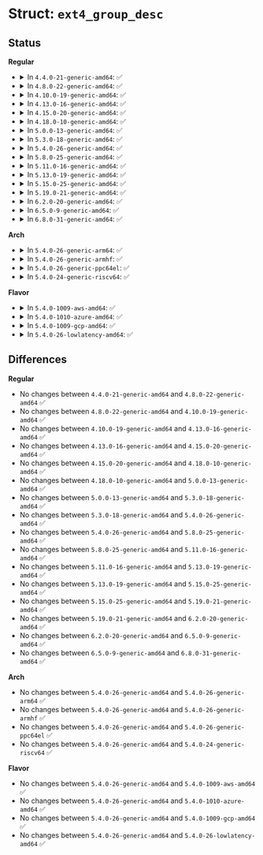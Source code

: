 # Struct: <code>ext4_group_desc</code>

## Status
<b>Regular</b>
<ul>
<li>
<details>
<summary>In <code>4.4.0-21-generic-amd64</code>: ✅</summary>

```c
struct ext4_group_desc {
    __le32 bg_block_bitmap_lo;
    __le32 bg_inode_bitmap_lo;
    __le32 bg_inode_table_lo;
    __le16 bg_free_blocks_count_lo;
    __le16 bg_free_inodes_count_lo;
    __le16 bg_used_dirs_count_lo;
    __le16 bg_flags;
    __le32 bg_exclude_bitmap_lo;
    __le16 bg_block_bitmap_csum_lo;
    __le16 bg_inode_bitmap_csum_lo;
    __le16 bg_itable_unused_lo;
    __le16 bg_checksum;
    __le32 bg_block_bitmap_hi;
    __le32 bg_inode_bitmap_hi;
    __le32 bg_inode_table_hi;
    __le16 bg_free_blocks_count_hi;
    __le16 bg_free_inodes_count_hi;
    __le16 bg_used_dirs_count_hi;
    __le16 bg_itable_unused_hi;
    __le32 bg_exclude_bitmap_hi;
    __le16 bg_block_bitmap_csum_hi;
    __le16 bg_inode_bitmap_csum_hi;
    __u32 bg_reserved;
}
```
</details>
</li>
<li>
<details>
<summary>In <code>4.8.0-22-generic-amd64</code>: ✅</summary>

```c
struct ext4_group_desc {
    __le32 bg_block_bitmap_lo;
    __le32 bg_inode_bitmap_lo;
    __le32 bg_inode_table_lo;
    __le16 bg_free_blocks_count_lo;
    __le16 bg_free_inodes_count_lo;
    __le16 bg_used_dirs_count_lo;
    __le16 bg_flags;
    __le32 bg_exclude_bitmap_lo;
    __le16 bg_block_bitmap_csum_lo;
    __le16 bg_inode_bitmap_csum_lo;
    __le16 bg_itable_unused_lo;
    __le16 bg_checksum;
    __le32 bg_block_bitmap_hi;
    __le32 bg_inode_bitmap_hi;
    __le32 bg_inode_table_hi;
    __le16 bg_free_blocks_count_hi;
    __le16 bg_free_inodes_count_hi;
    __le16 bg_used_dirs_count_hi;
    __le16 bg_itable_unused_hi;
    __le32 bg_exclude_bitmap_hi;
    __le16 bg_block_bitmap_csum_hi;
    __le16 bg_inode_bitmap_csum_hi;
    __u32 bg_reserved;
}
```
</details>
</li>
<li>
<details>
<summary>In <code>4.10.0-19-generic-amd64</code>: ✅</summary>

```c
struct ext4_group_desc {
    __le32 bg_block_bitmap_lo;
    __le32 bg_inode_bitmap_lo;
    __le32 bg_inode_table_lo;
    __le16 bg_free_blocks_count_lo;
    __le16 bg_free_inodes_count_lo;
    __le16 bg_used_dirs_count_lo;
    __le16 bg_flags;
    __le32 bg_exclude_bitmap_lo;
    __le16 bg_block_bitmap_csum_lo;
    __le16 bg_inode_bitmap_csum_lo;
    __le16 bg_itable_unused_lo;
    __le16 bg_checksum;
    __le32 bg_block_bitmap_hi;
    __le32 bg_inode_bitmap_hi;
    __le32 bg_inode_table_hi;
    __le16 bg_free_blocks_count_hi;
    __le16 bg_free_inodes_count_hi;
    __le16 bg_used_dirs_count_hi;
    __le16 bg_itable_unused_hi;
    __le32 bg_exclude_bitmap_hi;
    __le16 bg_block_bitmap_csum_hi;
    __le16 bg_inode_bitmap_csum_hi;
    __u32 bg_reserved;
}
```
</details>
</li>
<li>
<details>
<summary>In <code>4.13.0-16-generic-amd64</code>: ✅</summary>

```c
struct ext4_group_desc {
    __le32 bg_block_bitmap_lo;
    __le32 bg_inode_bitmap_lo;
    __le32 bg_inode_table_lo;
    __le16 bg_free_blocks_count_lo;
    __le16 bg_free_inodes_count_lo;
    __le16 bg_used_dirs_count_lo;
    __le16 bg_flags;
    __le32 bg_exclude_bitmap_lo;
    __le16 bg_block_bitmap_csum_lo;
    __le16 bg_inode_bitmap_csum_lo;
    __le16 bg_itable_unused_lo;
    __le16 bg_checksum;
    __le32 bg_block_bitmap_hi;
    __le32 bg_inode_bitmap_hi;
    __le32 bg_inode_table_hi;
    __le16 bg_free_blocks_count_hi;
    __le16 bg_free_inodes_count_hi;
    __le16 bg_used_dirs_count_hi;
    __le16 bg_itable_unused_hi;
    __le32 bg_exclude_bitmap_hi;
    __le16 bg_block_bitmap_csum_hi;
    __le16 bg_inode_bitmap_csum_hi;
    __u32 bg_reserved;
}
```
</details>
</li>
<li>
<details>
<summary>In <code>4.15.0-20-generic-amd64</code>: ✅</summary>

```c
struct ext4_group_desc {
    __le32 bg_block_bitmap_lo;
    __le32 bg_inode_bitmap_lo;
    __le32 bg_inode_table_lo;
    __le16 bg_free_blocks_count_lo;
    __le16 bg_free_inodes_count_lo;
    __le16 bg_used_dirs_count_lo;
    __le16 bg_flags;
    __le32 bg_exclude_bitmap_lo;
    __le16 bg_block_bitmap_csum_lo;
    __le16 bg_inode_bitmap_csum_lo;
    __le16 bg_itable_unused_lo;
    __le16 bg_checksum;
    __le32 bg_block_bitmap_hi;
    __le32 bg_inode_bitmap_hi;
    __le32 bg_inode_table_hi;
    __le16 bg_free_blocks_count_hi;
    __le16 bg_free_inodes_count_hi;
    __le16 bg_used_dirs_count_hi;
    __le16 bg_itable_unused_hi;
    __le32 bg_exclude_bitmap_hi;
    __le16 bg_block_bitmap_csum_hi;
    __le16 bg_inode_bitmap_csum_hi;
    __u32 bg_reserved;
}
```
</details>
</li>
<li>
<details>
<summary>In <code>4.18.0-10-generic-amd64</code>: ✅</summary>

```c
struct ext4_group_desc {
    __le32 bg_block_bitmap_lo;
    __le32 bg_inode_bitmap_lo;
    __le32 bg_inode_table_lo;
    __le16 bg_free_blocks_count_lo;
    __le16 bg_free_inodes_count_lo;
    __le16 bg_used_dirs_count_lo;
    __le16 bg_flags;
    __le32 bg_exclude_bitmap_lo;
    __le16 bg_block_bitmap_csum_lo;
    __le16 bg_inode_bitmap_csum_lo;
    __le16 bg_itable_unused_lo;
    __le16 bg_checksum;
    __le32 bg_block_bitmap_hi;
    __le32 bg_inode_bitmap_hi;
    __le32 bg_inode_table_hi;
    __le16 bg_free_blocks_count_hi;
    __le16 bg_free_inodes_count_hi;
    __le16 bg_used_dirs_count_hi;
    __le16 bg_itable_unused_hi;
    __le32 bg_exclude_bitmap_hi;
    __le16 bg_block_bitmap_csum_hi;
    __le16 bg_inode_bitmap_csum_hi;
    __u32 bg_reserved;
}
```
</details>
</li>
<li>
<details>
<summary>In <code>5.0.0-13-generic-amd64</code>: ✅</summary>

```c
struct ext4_group_desc {
    __le32 bg_block_bitmap_lo;
    __le32 bg_inode_bitmap_lo;
    __le32 bg_inode_table_lo;
    __le16 bg_free_blocks_count_lo;
    __le16 bg_free_inodes_count_lo;
    __le16 bg_used_dirs_count_lo;
    __le16 bg_flags;
    __le32 bg_exclude_bitmap_lo;
    __le16 bg_block_bitmap_csum_lo;
    __le16 bg_inode_bitmap_csum_lo;
    __le16 bg_itable_unused_lo;
    __le16 bg_checksum;
    __le32 bg_block_bitmap_hi;
    __le32 bg_inode_bitmap_hi;
    __le32 bg_inode_table_hi;
    __le16 bg_free_blocks_count_hi;
    __le16 bg_free_inodes_count_hi;
    __le16 bg_used_dirs_count_hi;
    __le16 bg_itable_unused_hi;
    __le32 bg_exclude_bitmap_hi;
    __le16 bg_block_bitmap_csum_hi;
    __le16 bg_inode_bitmap_csum_hi;
    __u32 bg_reserved;
}
```
</details>
</li>
<li>
<details>
<summary>In <code>5.3.0-18-generic-amd64</code>: ✅</summary>

```c
struct ext4_group_desc {
    __le32 bg_block_bitmap_lo;
    __le32 bg_inode_bitmap_lo;
    __le32 bg_inode_table_lo;
    __le16 bg_free_blocks_count_lo;
    __le16 bg_free_inodes_count_lo;
    __le16 bg_used_dirs_count_lo;
    __le16 bg_flags;
    __le32 bg_exclude_bitmap_lo;
    __le16 bg_block_bitmap_csum_lo;
    __le16 bg_inode_bitmap_csum_lo;
    __le16 bg_itable_unused_lo;
    __le16 bg_checksum;
    __le32 bg_block_bitmap_hi;
    __le32 bg_inode_bitmap_hi;
    __le32 bg_inode_table_hi;
    __le16 bg_free_blocks_count_hi;
    __le16 bg_free_inodes_count_hi;
    __le16 bg_used_dirs_count_hi;
    __le16 bg_itable_unused_hi;
    __le32 bg_exclude_bitmap_hi;
    __le16 bg_block_bitmap_csum_hi;
    __le16 bg_inode_bitmap_csum_hi;
    __u32 bg_reserved;
}
```
</details>
</li>
<li>
<details>
<summary>In <code>5.4.0-26-generic-amd64</code>: ✅</summary>

```c
struct ext4_group_desc {
    __le32 bg_block_bitmap_lo;
    __le32 bg_inode_bitmap_lo;
    __le32 bg_inode_table_lo;
    __le16 bg_free_blocks_count_lo;
    __le16 bg_free_inodes_count_lo;
    __le16 bg_used_dirs_count_lo;
    __le16 bg_flags;
    __le32 bg_exclude_bitmap_lo;
    __le16 bg_block_bitmap_csum_lo;
    __le16 bg_inode_bitmap_csum_lo;
    __le16 bg_itable_unused_lo;
    __le16 bg_checksum;
    __le32 bg_block_bitmap_hi;
    __le32 bg_inode_bitmap_hi;
    __le32 bg_inode_table_hi;
    __le16 bg_free_blocks_count_hi;
    __le16 bg_free_inodes_count_hi;
    __le16 bg_used_dirs_count_hi;
    __le16 bg_itable_unused_hi;
    __le32 bg_exclude_bitmap_hi;
    __le16 bg_block_bitmap_csum_hi;
    __le16 bg_inode_bitmap_csum_hi;
    __u32 bg_reserved;
}
```
</details>
</li>
<li>
<details>
<summary>In <code>5.8.0-25-generic-amd64</code>: ✅</summary>

```c
struct ext4_group_desc {
    __le32 bg_block_bitmap_lo;
    __le32 bg_inode_bitmap_lo;
    __le32 bg_inode_table_lo;
    __le16 bg_free_blocks_count_lo;
    __le16 bg_free_inodes_count_lo;
    __le16 bg_used_dirs_count_lo;
    __le16 bg_flags;
    __le32 bg_exclude_bitmap_lo;
    __le16 bg_block_bitmap_csum_lo;
    __le16 bg_inode_bitmap_csum_lo;
    __le16 bg_itable_unused_lo;
    __le16 bg_checksum;
    __le32 bg_block_bitmap_hi;
    __le32 bg_inode_bitmap_hi;
    __le32 bg_inode_table_hi;
    __le16 bg_free_blocks_count_hi;
    __le16 bg_free_inodes_count_hi;
    __le16 bg_used_dirs_count_hi;
    __le16 bg_itable_unused_hi;
    __le32 bg_exclude_bitmap_hi;
    __le16 bg_block_bitmap_csum_hi;
    __le16 bg_inode_bitmap_csum_hi;
    __u32 bg_reserved;
}
```
</details>
</li>
<li>
<details>
<summary>In <code>5.11.0-16-generic-amd64</code>: ✅</summary>

```c
struct ext4_group_desc {
    __le32 bg_block_bitmap_lo;
    __le32 bg_inode_bitmap_lo;
    __le32 bg_inode_table_lo;
    __le16 bg_free_blocks_count_lo;
    __le16 bg_free_inodes_count_lo;
    __le16 bg_used_dirs_count_lo;
    __le16 bg_flags;
    __le32 bg_exclude_bitmap_lo;
    __le16 bg_block_bitmap_csum_lo;
    __le16 bg_inode_bitmap_csum_lo;
    __le16 bg_itable_unused_lo;
    __le16 bg_checksum;
    __le32 bg_block_bitmap_hi;
    __le32 bg_inode_bitmap_hi;
    __le32 bg_inode_table_hi;
    __le16 bg_free_blocks_count_hi;
    __le16 bg_free_inodes_count_hi;
    __le16 bg_used_dirs_count_hi;
    __le16 bg_itable_unused_hi;
    __le32 bg_exclude_bitmap_hi;
    __le16 bg_block_bitmap_csum_hi;
    __le16 bg_inode_bitmap_csum_hi;
    __u32 bg_reserved;
}
```
</details>
</li>
<li>
<details>
<summary>In <code>5.13.0-19-generic-amd64</code>: ✅</summary>

```c
struct ext4_group_desc {
    __le32 bg_block_bitmap_lo;
    __le32 bg_inode_bitmap_lo;
    __le32 bg_inode_table_lo;
    __le16 bg_free_blocks_count_lo;
    __le16 bg_free_inodes_count_lo;
    __le16 bg_used_dirs_count_lo;
    __le16 bg_flags;
    __le32 bg_exclude_bitmap_lo;
    __le16 bg_block_bitmap_csum_lo;
    __le16 bg_inode_bitmap_csum_lo;
    __le16 bg_itable_unused_lo;
    __le16 bg_checksum;
    __le32 bg_block_bitmap_hi;
    __le32 bg_inode_bitmap_hi;
    __le32 bg_inode_table_hi;
    __le16 bg_free_blocks_count_hi;
    __le16 bg_free_inodes_count_hi;
    __le16 bg_used_dirs_count_hi;
    __le16 bg_itable_unused_hi;
    __le32 bg_exclude_bitmap_hi;
    __le16 bg_block_bitmap_csum_hi;
    __le16 bg_inode_bitmap_csum_hi;
    __u32 bg_reserved;
}
```
</details>
</li>
<li>
<details>
<summary>In <code>5.15.0-25-generic-amd64</code>: ✅</summary>

```c
struct ext4_group_desc {
    __le32 bg_block_bitmap_lo;
    __le32 bg_inode_bitmap_lo;
    __le32 bg_inode_table_lo;
    __le16 bg_free_blocks_count_lo;
    __le16 bg_free_inodes_count_lo;
    __le16 bg_used_dirs_count_lo;
    __le16 bg_flags;
    __le32 bg_exclude_bitmap_lo;
    __le16 bg_block_bitmap_csum_lo;
    __le16 bg_inode_bitmap_csum_lo;
    __le16 bg_itable_unused_lo;
    __le16 bg_checksum;
    __le32 bg_block_bitmap_hi;
    __le32 bg_inode_bitmap_hi;
    __le32 bg_inode_table_hi;
    __le16 bg_free_blocks_count_hi;
    __le16 bg_free_inodes_count_hi;
    __le16 bg_used_dirs_count_hi;
    __le16 bg_itable_unused_hi;
    __le32 bg_exclude_bitmap_hi;
    __le16 bg_block_bitmap_csum_hi;
    __le16 bg_inode_bitmap_csum_hi;
    __u32 bg_reserved;
}
```
</details>
</li>
<li>
<details>
<summary>In <code>5.19.0-21-generic-amd64</code>: ✅</summary>

```c
struct ext4_group_desc {
    __le32 bg_block_bitmap_lo;
    __le32 bg_inode_bitmap_lo;
    __le32 bg_inode_table_lo;
    __le16 bg_free_blocks_count_lo;
    __le16 bg_free_inodes_count_lo;
    __le16 bg_used_dirs_count_lo;
    __le16 bg_flags;
    __le32 bg_exclude_bitmap_lo;
    __le16 bg_block_bitmap_csum_lo;
    __le16 bg_inode_bitmap_csum_lo;
    __le16 bg_itable_unused_lo;
    __le16 bg_checksum;
    __le32 bg_block_bitmap_hi;
    __le32 bg_inode_bitmap_hi;
    __le32 bg_inode_table_hi;
    __le16 bg_free_blocks_count_hi;
    __le16 bg_free_inodes_count_hi;
    __le16 bg_used_dirs_count_hi;
    __le16 bg_itable_unused_hi;
    __le32 bg_exclude_bitmap_hi;
    __le16 bg_block_bitmap_csum_hi;
    __le16 bg_inode_bitmap_csum_hi;
    __u32 bg_reserved;
}
```
</details>
</li>
<li>
<details>
<summary>In <code>6.2.0-20-generic-amd64</code>: ✅</summary>

```c
struct ext4_group_desc {
    __le32 bg_block_bitmap_lo;
    __le32 bg_inode_bitmap_lo;
    __le32 bg_inode_table_lo;
    __le16 bg_free_blocks_count_lo;
    __le16 bg_free_inodes_count_lo;
    __le16 bg_used_dirs_count_lo;
    __le16 bg_flags;
    __le32 bg_exclude_bitmap_lo;
    __le16 bg_block_bitmap_csum_lo;
    __le16 bg_inode_bitmap_csum_lo;
    __le16 bg_itable_unused_lo;
    __le16 bg_checksum;
    __le32 bg_block_bitmap_hi;
    __le32 bg_inode_bitmap_hi;
    __le32 bg_inode_table_hi;
    __le16 bg_free_blocks_count_hi;
    __le16 bg_free_inodes_count_hi;
    __le16 bg_used_dirs_count_hi;
    __le16 bg_itable_unused_hi;
    __le32 bg_exclude_bitmap_hi;
    __le16 bg_block_bitmap_csum_hi;
    __le16 bg_inode_bitmap_csum_hi;
    __u32 bg_reserved;
}
```
</details>
</li>
<li>
<details>
<summary>In <code>6.5.0-9-generic-amd64</code>: ✅</summary>

```c
struct ext4_group_desc {
    __le32 bg_block_bitmap_lo;
    __le32 bg_inode_bitmap_lo;
    __le32 bg_inode_table_lo;
    __le16 bg_free_blocks_count_lo;
    __le16 bg_free_inodes_count_lo;
    __le16 bg_used_dirs_count_lo;
    __le16 bg_flags;
    __le32 bg_exclude_bitmap_lo;
    __le16 bg_block_bitmap_csum_lo;
    __le16 bg_inode_bitmap_csum_lo;
    __le16 bg_itable_unused_lo;
    __le16 bg_checksum;
    __le32 bg_block_bitmap_hi;
    __le32 bg_inode_bitmap_hi;
    __le32 bg_inode_table_hi;
    __le16 bg_free_blocks_count_hi;
    __le16 bg_free_inodes_count_hi;
    __le16 bg_used_dirs_count_hi;
    __le16 bg_itable_unused_hi;
    __le32 bg_exclude_bitmap_hi;
    __le16 bg_block_bitmap_csum_hi;
    __le16 bg_inode_bitmap_csum_hi;
    __u32 bg_reserved;
}
```
</details>
</li>
<li>
<details>
<summary>In <code>6.8.0-31-generic-amd64</code>: ✅</summary>

```c
struct ext4_group_desc {
    __le32 bg_block_bitmap_lo;
    __le32 bg_inode_bitmap_lo;
    __le32 bg_inode_table_lo;
    __le16 bg_free_blocks_count_lo;
    __le16 bg_free_inodes_count_lo;
    __le16 bg_used_dirs_count_lo;
    __le16 bg_flags;
    __le32 bg_exclude_bitmap_lo;
    __le16 bg_block_bitmap_csum_lo;
    __le16 bg_inode_bitmap_csum_lo;
    __le16 bg_itable_unused_lo;
    __le16 bg_checksum;
    __le32 bg_block_bitmap_hi;
    __le32 bg_inode_bitmap_hi;
    __le32 bg_inode_table_hi;
    __le16 bg_free_blocks_count_hi;
    __le16 bg_free_inodes_count_hi;
    __le16 bg_used_dirs_count_hi;
    __le16 bg_itable_unused_hi;
    __le32 bg_exclude_bitmap_hi;
    __le16 bg_block_bitmap_csum_hi;
    __le16 bg_inode_bitmap_csum_hi;
    __u32 bg_reserved;
}
```
</details>
</li>
</ul>
<b>Arch</b>
<ul>
<li>
<details>
<summary>In <code>5.4.0-26-generic-arm64</code>: ✅</summary>

```c
struct ext4_group_desc {
    __le32 bg_block_bitmap_lo;
    __le32 bg_inode_bitmap_lo;
    __le32 bg_inode_table_lo;
    __le16 bg_free_blocks_count_lo;
    __le16 bg_free_inodes_count_lo;
    __le16 bg_used_dirs_count_lo;
    __le16 bg_flags;
    __le32 bg_exclude_bitmap_lo;
    __le16 bg_block_bitmap_csum_lo;
    __le16 bg_inode_bitmap_csum_lo;
    __le16 bg_itable_unused_lo;
    __le16 bg_checksum;
    __le32 bg_block_bitmap_hi;
    __le32 bg_inode_bitmap_hi;
    __le32 bg_inode_table_hi;
    __le16 bg_free_blocks_count_hi;
    __le16 bg_free_inodes_count_hi;
    __le16 bg_used_dirs_count_hi;
    __le16 bg_itable_unused_hi;
    __le32 bg_exclude_bitmap_hi;
    __le16 bg_block_bitmap_csum_hi;
    __le16 bg_inode_bitmap_csum_hi;
    __u32 bg_reserved;
}
```
</details>
</li>
<li>
<details>
<summary>In <code>5.4.0-26-generic-armhf</code>: ✅</summary>

```c
struct ext4_group_desc {
    __le32 bg_block_bitmap_lo;
    __le32 bg_inode_bitmap_lo;
    __le32 bg_inode_table_lo;
    __le16 bg_free_blocks_count_lo;
    __le16 bg_free_inodes_count_lo;
    __le16 bg_used_dirs_count_lo;
    __le16 bg_flags;
    __le32 bg_exclude_bitmap_lo;
    __le16 bg_block_bitmap_csum_lo;
    __le16 bg_inode_bitmap_csum_lo;
    __le16 bg_itable_unused_lo;
    __le16 bg_checksum;
    __le32 bg_block_bitmap_hi;
    __le32 bg_inode_bitmap_hi;
    __le32 bg_inode_table_hi;
    __le16 bg_free_blocks_count_hi;
    __le16 bg_free_inodes_count_hi;
    __le16 bg_used_dirs_count_hi;
    __le16 bg_itable_unused_hi;
    __le32 bg_exclude_bitmap_hi;
    __le16 bg_block_bitmap_csum_hi;
    __le16 bg_inode_bitmap_csum_hi;
    __u32 bg_reserved;
}
```
</details>
</li>
<li>
<details>
<summary>In <code>5.4.0-26-generic-ppc64el</code>: ✅</summary>

```c
struct ext4_group_desc {
    __le32 bg_block_bitmap_lo;
    __le32 bg_inode_bitmap_lo;
    __le32 bg_inode_table_lo;
    __le16 bg_free_blocks_count_lo;
    __le16 bg_free_inodes_count_lo;
    __le16 bg_used_dirs_count_lo;
    __le16 bg_flags;
    __le32 bg_exclude_bitmap_lo;
    __le16 bg_block_bitmap_csum_lo;
    __le16 bg_inode_bitmap_csum_lo;
    __le16 bg_itable_unused_lo;
    __le16 bg_checksum;
    __le32 bg_block_bitmap_hi;
    __le32 bg_inode_bitmap_hi;
    __le32 bg_inode_table_hi;
    __le16 bg_free_blocks_count_hi;
    __le16 bg_free_inodes_count_hi;
    __le16 bg_used_dirs_count_hi;
    __le16 bg_itable_unused_hi;
    __le32 bg_exclude_bitmap_hi;
    __le16 bg_block_bitmap_csum_hi;
    __le16 bg_inode_bitmap_csum_hi;
    __u32 bg_reserved;
}
```
</details>
</li>
<li>
<details>
<summary>In <code>5.4.0-24-generic-riscv64</code>: ✅</summary>

```c
struct ext4_group_desc {
    __le32 bg_block_bitmap_lo;
    __le32 bg_inode_bitmap_lo;
    __le32 bg_inode_table_lo;
    __le16 bg_free_blocks_count_lo;
    __le16 bg_free_inodes_count_lo;
    __le16 bg_used_dirs_count_lo;
    __le16 bg_flags;
    __le32 bg_exclude_bitmap_lo;
    __le16 bg_block_bitmap_csum_lo;
    __le16 bg_inode_bitmap_csum_lo;
    __le16 bg_itable_unused_lo;
    __le16 bg_checksum;
    __le32 bg_block_bitmap_hi;
    __le32 bg_inode_bitmap_hi;
    __le32 bg_inode_table_hi;
    __le16 bg_free_blocks_count_hi;
    __le16 bg_free_inodes_count_hi;
    __le16 bg_used_dirs_count_hi;
    __le16 bg_itable_unused_hi;
    __le32 bg_exclude_bitmap_hi;
    __le16 bg_block_bitmap_csum_hi;
    __le16 bg_inode_bitmap_csum_hi;
    __u32 bg_reserved;
}
```
</details>
</li>
</ul>
<b>Flavor</b>
<ul>
<li>
<details>
<summary>In <code>5.4.0-1009-aws-amd64</code>: ✅</summary>

```c
struct ext4_group_desc {
    __le32 bg_block_bitmap_lo;
    __le32 bg_inode_bitmap_lo;
    __le32 bg_inode_table_lo;
    __le16 bg_free_blocks_count_lo;
    __le16 bg_free_inodes_count_lo;
    __le16 bg_used_dirs_count_lo;
    __le16 bg_flags;
    __le32 bg_exclude_bitmap_lo;
    __le16 bg_block_bitmap_csum_lo;
    __le16 bg_inode_bitmap_csum_lo;
    __le16 bg_itable_unused_lo;
    __le16 bg_checksum;
    __le32 bg_block_bitmap_hi;
    __le32 bg_inode_bitmap_hi;
    __le32 bg_inode_table_hi;
    __le16 bg_free_blocks_count_hi;
    __le16 bg_free_inodes_count_hi;
    __le16 bg_used_dirs_count_hi;
    __le16 bg_itable_unused_hi;
    __le32 bg_exclude_bitmap_hi;
    __le16 bg_block_bitmap_csum_hi;
    __le16 bg_inode_bitmap_csum_hi;
    __u32 bg_reserved;
}
```
</details>
</li>
<li>
<details>
<summary>In <code>5.4.0-1010-azure-amd64</code>: ✅</summary>

```c
struct ext4_group_desc {
    __le32 bg_block_bitmap_lo;
    __le32 bg_inode_bitmap_lo;
    __le32 bg_inode_table_lo;
    __le16 bg_free_blocks_count_lo;
    __le16 bg_free_inodes_count_lo;
    __le16 bg_used_dirs_count_lo;
    __le16 bg_flags;
    __le32 bg_exclude_bitmap_lo;
    __le16 bg_block_bitmap_csum_lo;
    __le16 bg_inode_bitmap_csum_lo;
    __le16 bg_itable_unused_lo;
    __le16 bg_checksum;
    __le32 bg_block_bitmap_hi;
    __le32 bg_inode_bitmap_hi;
    __le32 bg_inode_table_hi;
    __le16 bg_free_blocks_count_hi;
    __le16 bg_free_inodes_count_hi;
    __le16 bg_used_dirs_count_hi;
    __le16 bg_itable_unused_hi;
    __le32 bg_exclude_bitmap_hi;
    __le16 bg_block_bitmap_csum_hi;
    __le16 bg_inode_bitmap_csum_hi;
    __u32 bg_reserved;
}
```
</details>
</li>
<li>
<details>
<summary>In <code>5.4.0-1009-gcp-amd64</code>: ✅</summary>

```c
struct ext4_group_desc {
    __le32 bg_block_bitmap_lo;
    __le32 bg_inode_bitmap_lo;
    __le32 bg_inode_table_lo;
    __le16 bg_free_blocks_count_lo;
    __le16 bg_free_inodes_count_lo;
    __le16 bg_used_dirs_count_lo;
    __le16 bg_flags;
    __le32 bg_exclude_bitmap_lo;
    __le16 bg_block_bitmap_csum_lo;
    __le16 bg_inode_bitmap_csum_lo;
    __le16 bg_itable_unused_lo;
    __le16 bg_checksum;
    __le32 bg_block_bitmap_hi;
    __le32 bg_inode_bitmap_hi;
    __le32 bg_inode_table_hi;
    __le16 bg_free_blocks_count_hi;
    __le16 bg_free_inodes_count_hi;
    __le16 bg_used_dirs_count_hi;
    __le16 bg_itable_unused_hi;
    __le32 bg_exclude_bitmap_hi;
    __le16 bg_block_bitmap_csum_hi;
    __le16 bg_inode_bitmap_csum_hi;
    __u32 bg_reserved;
}
```
</details>
</li>
<li>
<details>
<summary>In <code>5.4.0-26-lowlatency-amd64</code>: ✅</summary>

```c
struct ext4_group_desc {
    __le32 bg_block_bitmap_lo;
    __le32 bg_inode_bitmap_lo;
    __le32 bg_inode_table_lo;
    __le16 bg_free_blocks_count_lo;
    __le16 bg_free_inodes_count_lo;
    __le16 bg_used_dirs_count_lo;
    __le16 bg_flags;
    __le32 bg_exclude_bitmap_lo;
    __le16 bg_block_bitmap_csum_lo;
    __le16 bg_inode_bitmap_csum_lo;
    __le16 bg_itable_unused_lo;
    __le16 bg_checksum;
    __le32 bg_block_bitmap_hi;
    __le32 bg_inode_bitmap_hi;
    __le32 bg_inode_table_hi;
    __le16 bg_free_blocks_count_hi;
    __le16 bg_free_inodes_count_hi;
    __le16 bg_used_dirs_count_hi;
    __le16 bg_itable_unused_hi;
    __le32 bg_exclude_bitmap_hi;
    __le16 bg_block_bitmap_csum_hi;
    __le16 bg_inode_bitmap_csum_hi;
    __u32 bg_reserved;
}
```
</details>
</li>
</ul>

## Differences
<b>Regular</b>
<ul>
<li>
No changes between <code>4.4.0-21-generic-amd64</code> and <code>4.8.0-22-generic-amd64</code> ✅
</li>
<li>
No changes between <code>4.8.0-22-generic-amd64</code> and <code>4.10.0-19-generic-amd64</code> ✅
</li>
<li>
No changes between <code>4.10.0-19-generic-amd64</code> and <code>4.13.0-16-generic-amd64</code> ✅
</li>
<li>
No changes between <code>4.13.0-16-generic-amd64</code> and <code>4.15.0-20-generic-amd64</code> ✅
</li>
<li>
No changes between <code>4.15.0-20-generic-amd64</code> and <code>4.18.0-10-generic-amd64</code> ✅
</li>
<li>
No changes between <code>4.18.0-10-generic-amd64</code> and <code>5.0.0-13-generic-amd64</code> ✅
</li>
<li>
No changes between <code>5.0.0-13-generic-amd64</code> and <code>5.3.0-18-generic-amd64</code> ✅
</li>
<li>
No changes between <code>5.3.0-18-generic-amd64</code> and <code>5.4.0-26-generic-amd64</code> ✅
</li>
<li>
No changes between <code>5.4.0-26-generic-amd64</code> and <code>5.8.0-25-generic-amd64</code> ✅
</li>
<li>
No changes between <code>5.8.0-25-generic-amd64</code> and <code>5.11.0-16-generic-amd64</code> ✅
</li>
<li>
No changes between <code>5.11.0-16-generic-amd64</code> and <code>5.13.0-19-generic-amd64</code> ✅
</li>
<li>
No changes between <code>5.13.0-19-generic-amd64</code> and <code>5.15.0-25-generic-amd64</code> ✅
</li>
<li>
No changes between <code>5.15.0-25-generic-amd64</code> and <code>5.19.0-21-generic-amd64</code> ✅
</li>
<li>
No changes between <code>5.19.0-21-generic-amd64</code> and <code>6.2.0-20-generic-amd64</code> ✅
</li>
<li>
No changes between <code>6.2.0-20-generic-amd64</code> and <code>6.5.0-9-generic-amd64</code> ✅
</li>
<li>
No changes between <code>6.5.0-9-generic-amd64</code> and <code>6.8.0-31-generic-amd64</code> ✅
</li>
</ul>
<b>Arch</b>
<ul>
<li>
No changes between <code>5.4.0-26-generic-amd64</code> and <code>5.4.0-26-generic-arm64</code> ✅
</li>
<li>
No changes between <code>5.4.0-26-generic-amd64</code> and <code>5.4.0-26-generic-armhf</code> ✅
</li>
<li>
No changes between <code>5.4.0-26-generic-amd64</code> and <code>5.4.0-26-generic-ppc64el</code> ✅
</li>
<li>
No changes between <code>5.4.0-26-generic-amd64</code> and <code>5.4.0-24-generic-riscv64</code> ✅
</li>
</ul>
<b>Flavor</b>
<ul>
<li>
No changes between <code>5.4.0-26-generic-amd64</code> and <code>5.4.0-1009-aws-amd64</code> ✅
</li>
<li>
No changes between <code>5.4.0-26-generic-amd64</code> and <code>5.4.0-1010-azure-amd64</code> ✅
</li>
<li>
No changes between <code>5.4.0-26-generic-amd64</code> and <code>5.4.0-1009-gcp-amd64</code> ✅
</li>
<li>
No changes between <code>5.4.0-26-generic-amd64</code> and <code>5.4.0-26-lowlatency-amd64</code> ✅
</li>
</ul>
